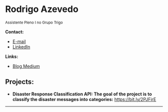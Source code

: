# Rodrigo Azevedo
<sub>Assistente Pleno I no Grupo Trigo</sub>


**Contact:**
* [E-mail](razevedo.contato@gmail.com)
* [LinkedIn](https://www.linkedin.com/in/azevedo94/)


**Links:**
* [Blog Medium](https://bit.ly/33QJREb)


## Projects:
* **Disaster Response Classification API: The goal of the project is to classify the disaster messages into categories:** https://bit.ly/2PJFirE


---
